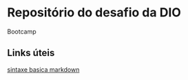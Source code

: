 # Repositório do desafio da DIO

Bootcamp


## Links úteis

[sintaxe basica markdown](https://www.markdownguide.org/)
